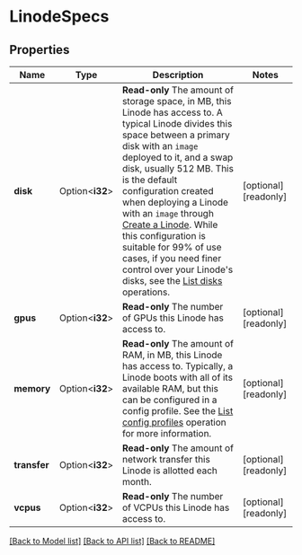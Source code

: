 # LinodeSpecs

## Properties

Name | Type | Description | Notes
------------ | ------------- | ------------- | -------------
**disk** | Option<**i32**> | __Read-only__ The amount of storage space, in MB, this Linode has access to. A typical Linode divides this space between a primary disk with an `image` deployed to it, and a swap disk, usually 512 MB. This is the default configuration created when deploying a Linode with an `image` through [Create a Linode](https://techdocs.akamai.com/linode-api/reference/post-linode-instance). While this configuration is suitable for 99% of use cases, if you need finer control over your Linode's disks, see the [List disks](https://techdocs.akamai.com/linode-api/reference/get-linode-disks) operations. | [optional][readonly]
**gpus** | Option<**i32**> | __Read-only__ The number of GPUs this Linode has access to. | [optional][readonly]
**memory** | Option<**i32**> | __Read-only__ The amount of RAM, in MB, this Linode has access to.  Typically, a Linode boots with all of its available RAM, but this can be configured in a config profile. See the [List config profiles](https://techdocs.akamai.com/linode-api/reference/get-linode-configs) operation for more information. | [optional][readonly]
**transfer** | Option<**i32**> | __Read-only__ The amount of network transfer this Linode is allotted each month. | [optional][readonly]
**vcpus** | Option<**i32**> | __Read-only__ The number of VCPUs this Linode has access to. | [optional][readonly]

[[Back to Model list]](../README.md#documentation-for-models) [[Back to API list]](../README.md#documentation-for-api-endpoints) [[Back to README]](../README.md)


